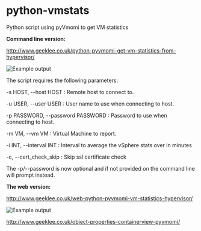 python-vmstats
==============

Python script using pyVmomi to get VM statistics

<b>Command line version:</b>

http://www.geeklee.co.uk/python-pyvmomi-get-vm-statistics-from-hypervisor/

<img src="http://www.geeklee.co.uk/wp-content/uploads/2014/04/vm-win-stats-py3.png" alt="Example output">

The script requires the following parameters:

-s HOST, --host HOST : Remote host to connect to.

-u USER, --user USER  : User name to use when connecting to host.

-p PASSWORD, --password PASSWORD : Password to use when connecting to host.

-m VM, --vm VM : Virtual Machine to report.

-i INT, --interval INT : Interval to average the vSphere stats over in minutes

-c, --cert_check_skip : Skip ssl certificate check

The -p/--password is now optional and if not provided on the command line will prompt instead.


<b>The web version:</b>

http://www.geeklee.co.uk/web-python-pyvmomi-vm-statistics-hypervisor/

<img src="http://www.geeklee.co.uk/wp-content/uploads/2015/03/python-vmstats-web2.png" alt="Example output">


http://www.geeklee.co.uk/object-properties-containerview-pyvmomi/
